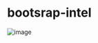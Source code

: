 # bootsrap-intel

![image](https://user-images.githubusercontent.com/106198134/198735870-01e150b9-0593-4bbb-84a2-c387ad6fb2c0.png)
